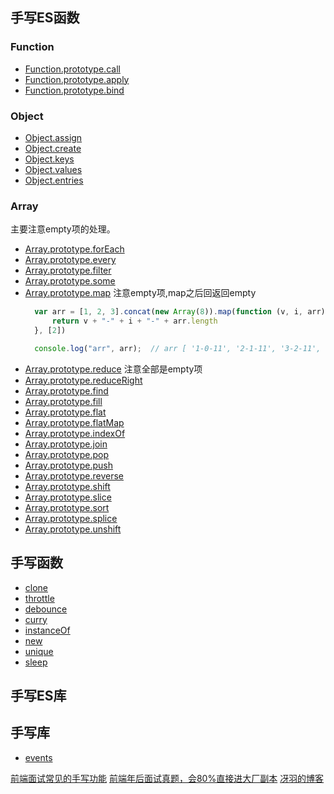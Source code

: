 ## 手写ES函数

### Function
* [Function.prototype.call](./builtin/function/Function.prototype.call.js)
* [Function.prototype.apply](./builtin/function/Function.prototype.apply.js)
* [Function.prototype.bind](./builtin/function/Function.prototype.bind.js)
  
### Object
* [Object.assign](./builtin/object/Object.assign.js)
* [Object.create](./builtin/object/Object.create.js)
* [Object.keys](./builtin/object/Object.keys.js)
* [Object.values](./builtin/object/Object.values.js)
* [Object.entries](./builtin/object/Object.entries.js)

### Array

主要注意empty项的处理。

* [Array.prototype.forEach](./builtin/array/Array.prototype.forEach.js)
* [Array.prototype.every](./builtin/array/Array.prototype.every.js)
* [Array.prototype.filter](./builtin/array/Array.prototype.filter.js)
* [Array.prototype.some](./builtin/array/Array.prototype.some.js)
* [Array.prototype.map](./builtin/array/Array.prototype.map.js)
  注意empty项,map之后回返回empty
  ```js
    var arr = [1, 2, 3].concat(new Array(8)).map(function (v, i, arr) {
        return v + "-" + i + "-" + arr.length
    }, [2])

    console.log("arr", arr);  // arr [ '1-0-11', '2-1-11', '3-2-11', <8 empty items> ]
  ```
* [Array.prototype.reduce](./builtin/array/Array.prototype.reduce.js)
  注意全部是empty项
* [Array.prototype.reduceRight](./builtin/array/Array.prototype.reduceRight.js) 
* [Array.prototype.find](./builtin/array/Array.prototype.find.js)  
* [Array.prototype.fill](./builtin/array/Array.prototype.fill.js)  
* [Array.prototype.flat](./builtin/array/Array.prototype.flat.js)  
* [Array.prototype.flatMap](./builtin/array/Array.prototype.flatMap.js)  
* [Array.prototype.indexOf](./builtin/array/Array.prototype.indexOf.js)  
* [Array.prototype.join](./builtin/array/Array.prototype.join.js)
* [Array.prototype.pop](./builtin/array/Array.prototype.pop.js)
* [Array.prototype.push](./builtin/array/Array.prototype.push.js)
* [Array.prototype.reverse](./builtin/array/Array.prototype.reverse.js)
* [Array.prototype.shift](./builtin/array/Array.prototype.shift.js)
* [Array.prototype.slice](./builtin/array/Array.prototype.slice.js)
* [Array.prototype.sort](./builtin/array/Array.prototype.sort.js)  
* [Array.prototype.splice](./builtin/array/Array.prototype.splice.js)
* [Array.prototype.unshift](./builtin/array/Array.prototype.unshift.js)
  
  
## 手写函数
* [clone](./Functions/clone.js)  
* [throttle](./Functions/throttle.js)
* [debounce](./Functions/debounce.js)
* [curry](./Functions/curry.js)
* [instanceOf](./Functions/instanceOf.js)
* [new](./Functions/new.js)
* [unique](./Functions/unique.js)
* [sleep](./Functions/sleep.js)


## 手写ES库


## 手写库
* [events](./libs/events.js)
















> 
[前端面试常见的手写功能](https://juejin.cn/post/6873513007037546510)
[前端年后面试真题，会80%直接进大厂副本](https://bitable.feishu.cn/app8Ok6k9qafpMkgyRbfgxeEnet?from=logout&table=tblEnSV2PNAajtWE&view=vewJHSwJVd)
[冴羽的博客](https://github.com/mqyqingfeng/Blog)